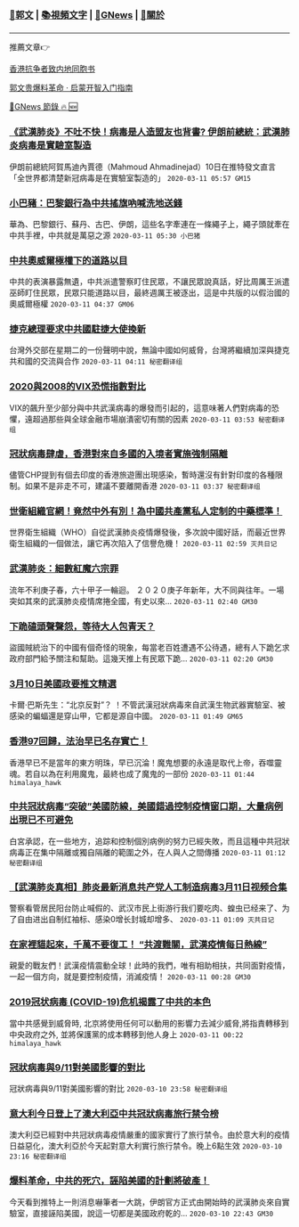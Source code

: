###  [:eagle:郭文](https://github.com/ourhimalayas/txt) | [:books:視頻文字](https://github.com/ourhimalayas/txt/blob/master/content/README.md) | [:newspaper:GNews](https://github.com/ourhimalayas/txt/blob/master/content/gnews/README.md) | [:pray:關於](https://github.com/ourhimalayas/home/tree/master/about)
---

推薦文章:point_right:

[香港抗争者致内地同胞书](https://github.com/ourhimalayas/news/blob/master/2019/08/a_letter_from_the_hong_kong_people.md)

[郭文贵爆料革命 · 启蒙开智入门指南](https://github.com/ourhimalayas/txt/issues/1)

[:newspaper:GNews 節錄 :fire: :new:](https://github.com/ourhimalayas/txt/blob/master/content/gnews/README.md) 



### [《武漢肺炎》不吐不快！病毒是人造盟友也背書? 伊朗前總統：武漢肺炎病毒是實驗室製造](/content/gnews/1/README.md)

伊朗前總統阿賀馬迪內賈德（Mahmoud Ahmadinejad）10日在推特發文直言「全世界都清楚新冠病毒是在實驗室製造的」  `2020-03-11 05:57 GM15`

### [小巴豬：巴黎銀行為中共搖旗吶喊洗地送錢](/content/gnews/2/README.md)

華為、巴黎銀行、蘇丹、古巴、伊朗，這些名字牽連在一條繩子上，繩子頭就牽在中共手裡，中共就是萬惡之源  `2020-03-11 05:30 小巴猪`

### [中共奧威爾極權下的道路以目](/content/gnews/3/README.md)

中共的表演暴露無遺，中共派遣警察盯住民眾，不讓民眾說真話，好比周厲王派遣巫師盯住民眾，民眾只能道路以目，最終週厲王被逐出，這是中共版的以假治國的奧威爾極權  `2020-03-11 04:37 GM06`

### [捷克總理要求中共國駐捷大使換新](/content/gnews/4/README.md)

台灣外交部在星期二的一份聲明中說，無論中國如何威脅，台灣將繼續加深與捷克共和國的交流與合作  `2020-03-11 04:11 秘密翻译组`

### [2020與2008的VIX恐慌指數對比](/content/gnews/5/README.md)

VIX的飆升至少部分與中共武漢病毒的爆發而引起的，這意味著人們對病毒的恐懼，遠超過那些與全球金融市場崩潰密切有關的因素  `2020-03-11 03:53 秘密翻译组`

### [冠狀病毒肆虐，香港對來自多國的入境者實施強制隔離](/content/gnews/6/README.md)

儘管CHP提到有個去印度的香港旅遊團出現感染，暫時還沒有針對印度的各種限制。如果不是非走不可，建議不要離開香港  `2020-03-11 03:37 秘密翻译组`

### [世衛組織官網！竟然中外有別！為中國共產黨私人定制的中藥標準！](/content/gnews/7/README.md)

世界衛生組織（WHO）自從武漢肺炎疫情爆發後，多次說中國好話，而最近世界衛生組織的一個做法，讓它再次陷入了信譽危機！  `2020-03-11 02:59 灭共日记`

### [武漢肺炎：細數紅魔六宗罪](/content/gnews/8/README.md)

流年不利庚子春，六十甲子一輪迴。 ２０２０庚子年新年，大不同與往年。一場突如其來的武漢肺炎疫情席捲全國，有史以來...  `2020-03-11 02:40 GM30`

### [下跪磕頭聲聲怨，等待大人包青天？](/content/gnews/9/README.md)

盜國賊統治下的中國有個奇怪的現象，每當老百姓遭遇不公待遇，總有人下跪乞求政府部門給予關注和幫助。這幾天推上有民眾下跪...  `2020-03-11 02:20 GM30`

### [3月10日美國政要推文精選](/content/gnews/10/README.md)

卡爾·巴斯先生：“北京反對”？ ！不管武漢冠狀病毒來自武漢生物武器實驗室、被感染的蝙蝠還是穿山甲，它都是源自中國。  `2020-03-11 01:49 GM65`

### [香港97回歸，法治早已名存實亡！](/content/gnews/11/README.md)

香港早已不是當年的東方明珠，早已沉淪！魔鬼想要的永遠是取代上帝，吞噬靈魂。若自以為在利用魔鬼，最終也成了魔鬼的一部份  `2020-03-11 01:44 himalaya_hawk`

### [中共冠狀病毒“突破”美國防線，美國錯過控制疫情窗口期，大量病例出現已不可避免](/content/gnews/12/README.md)

白宮承認，在一些地方，追踪和控制個別病例的努力已經失敗，而且這種中共冠狀病毒正在集中隔離或獨自隔離的範圍之外，在人與人之間傳播  `2020-03-11 01:12 秘密翻译组`

### [【武漢肺炎真相】肺炎最新消息共产党人工制造病毒3月11日视频合集](/content/gnews/13/README.md)

警察看管居民阳台防止喊假的、武汉市民上街游行我们要吃肉、蝗虫已经来了、为了自由进出自制红袖标、感染0增长封城却增多、  `2020-03-11 01:09 灭共日记`

### [在家裡貓起來，千萬不要復工！ “共渡難關，武漢疫情每日熱線”](/content/gnews/14/README.md)

親愛的戰友們！武漢疫情震動全球！此時的我們，唯有相助相扶，共同面對疫情，一起一個方向，就是要控制疫情，消滅疫情！  `2020-03-11 00:28 GM30`

### [2019冠状病毒 (COVID-19)危机揭露了中共的本色](/content/gnews/15/README.md)

當中共感覺到威脅時, 北京將使用任何可以動用的影響力去減少威脅,將指責轉移到中央政府之外, 並將保護黨的成本轉移到他人身上  `2020-03-11 00:22 himalaya_hawk`

### [冠狀病毒與9/11對美國影響的對比](/content/gnews/16/README.md)

冠狀病毒與9/11對美國影響的對比  `2020-03-10 23:58 秘密翻译组`

### [意大利今日登上了澳大利亞中共冠狀病毒旅行禁令榜](/content/gnews/17/README.md)

澳大利亞已經對中共冠狀病毒疫情嚴重的國家實行了旅行禁令。由於意大利的疫情日益惡化，澳大利亞於今天起對意大利實行旅行禁令。晚上6點生效  `2020-03-10 23:16 秘密翻译组`

### [爆料革命，中共的死穴，誣陷美國的計劃將破產！](/content/gnews/18/README.md)

今天看到推特上一則消息嚇筆者一大跳，伊朗官方正式由開始時的武漢肺炎來自實驗室，直接誣陷美國，說這一切都是美國政府乾的...  `2020-03-10 22:43 GM30`

